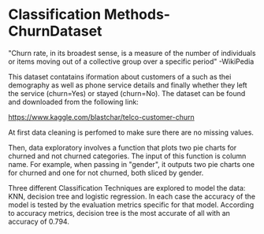 # Classification Methods-ChurnDataset


"Churn rate, in its broadest sense, is a measure of the number of individuals or items moving out of a collective group over a specific period" -WikiPedia

This dataset contatains iformation about customers of a  such as thei demography as well as phone service details and finally whether they left the service (churn=Yes) or stayed (churn=No). The dataset can be found and downloaded from the following link:

https://www.kaggle.com/blastchar/telco-customer-churn

At first data cleaning is perfomed to make sure there are no missing values.

Then, data exploratory involves a function that plots two pie charts for churned and not churned categories. The input of this function is column name. For example, when passing in "gender", it outputs two pie charts one for churned and one for not churned, both sliced by gender.

Three different Classification Techniques are explored to model the data: KNN, decision tree and logistic regression. In each case the accuracy of the model is tested by the evaluation metrics specific for that model. According to accuracy metrics, decision tree is the most accurate of all with an accuracy of 0.794.
